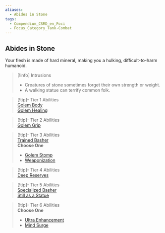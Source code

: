 ```yaml
---
aliases:
  - Abides in Stone
tags:
  - Compendium_CSRD_en_Foci
  - Focus_Category_Tank-Combat
---
```

  
    
## Abides in Stone    
Your flesh is made of hard mineral, making you a hulking, difficult-to-harm humanoid.    
  
>[!info] Intrusions    
>- Creatures of stone sometimes forget their own strength or weight.    
>- A walking statue can terrify common folk.    
  
  
>[!tip]- Tier 1 Abilities    
> [Golem Body](Golem-Body.md)    
> [Golem Healing](Golem-Healing.md)    
  
  
>[!tip]- Tier 2 Abilities    
> [Golem Grip](Golem-Grip.md)    
  
  
>[!tip]- Tier 3 Abilities    
> [Trained Basher](Trained-Basher.md)    
> **Choose One**    
>- [Golem Stomp](Golem-Stomp.md)    
>- [Weaponization](Weaponization.md)    
  
  
>[!tip]- Tier 4 Abilities    
> [Deep Reserves](Deep-Reserves.md)    
  
  
>[!tip]- Tier 5 Abilities    
> [Specialized Basher](Specialized-Basher.md)    
> [Still as a Statue](Still-As-a-Statue.md)    
  
  
>[!tip]- Tier 6 Abilities    
> **Choose One**    
>- [Ultra Enhancement](Ultra-Enhancement.md)    
>- [Mind Surge](Mind-Surge.md)